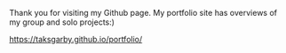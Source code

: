 Thank you for visiting my Github page. 
My portfolio site has overviews of my group and solo projects:) 

https://taksgarby.github.io/portfolio/




